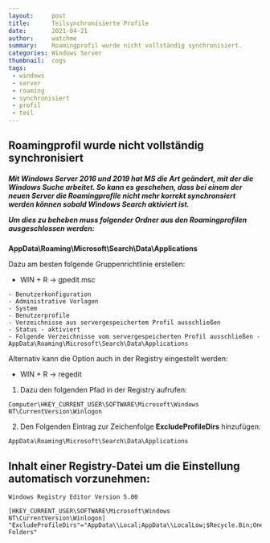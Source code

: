 ```yaml
---
layout:     post
title:      Teilsynchronisierte Profile
date:       2021-04-21
author:     watchme
summary:    Roamingprofil wurde nicht vollständig synchronisiert.
categories: Windows Server
thumbnail:  cogs
tags:
 - windows
 - server
 - roaming
 - synchronisiert
 - profil
 - teil
---
```


## Roamingprofil wurde nicht vollständig synchronisiert

<h5>Mit Windows Server 2016 und 2019 hat MS die Art geändert, mit der die Windows Suche arbeitet.
So kann es geschehen, dass bei einem der neuen Server die Roamingprofile nicht mehr korrekt synchronsiert werden können sobald Windows Search aktiviert ist.  
  
Um dies zu beheben muss folgender Ordner aus den Roamingprofilen ausgeschlossen werden:  </h1>
**AppData\Roaming\Microsoft\Search\Data\Applications**  


Dazu am besten folgende Gruppenrichtlinie erstellen:
  - WIN + R -> gpedit.msc

```
- Benutzerkonfiguration
- Administrative Vorlagen
- System
- Benutzerprofile
- Verzeichnisse aus servergespeichertem Profil ausschließen
- Status - aktiviert
- Folgende Verzeichnisse vom servergespeicherten Profil ausschließen - AppData\Roaming\Microsoft\Search\Data\Applications  
```

Alternativ kann die Option auch in der Registry eingestellt werden:
  - WIN + R -> regedit
1. Dazu den folgenden Pfad in der Registry aufrufen:
```
Computer\HKEY_CURRENT_USER\SOFTWARE\Microsoft\Windows NT\CurrentVersion\Winlogon
```
2. Den Folgenden Eintrag zur Zeichenfolge **ExcludeProfileDirs** hinzufügen:
```
AppData\Roaming\Microsoft\Search\Data\Applications
```

## Inhalt einer Registry-Datei um die Einstellung automatisch vorzunehmen:

```
Windows Registry Editor Version 5.00

[HKEY_CURRENT_USER\SOFTWARE\Microsoft\Windows NT\CurrentVersion\Winlogon]
"ExcludeProfileDirs"="AppData\\Local;AppData\\LocalLow;$Recycle.Bin;OneDrive;Work Folders"
```